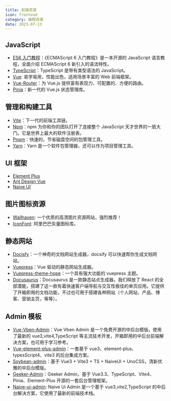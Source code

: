 ```yaml
---
title: 前端资源
icon: frontend
category: 编程资源
date: 2023-07-13
---
```


## JavaScript

- [ES6 入门教程](https://es6.ruanyifeng.com/)：《ECMAScript 6 入门教程》是一本开源的 JavaScript 语言教程，全面介绍 ECMAScript 6 新引入的语法特性。
- [TypeScript](https://www.typescriptlang.org/zh/)：TypeScript 是带有类型语法的 JavaScript。
- [Vue](https://cn.vuejs.org/): 易学易用，性能出色，适用场景丰富的 Web 前端框架。
- [Vue-Router](https://router.vuejs.org/zh/)：为 Vue.js 提供富有表现力、可配置的、方便的路由。
- [Pinia](https://pinia.vuejs.org/zh/)：新一代的 Vue.js 状态管理库。

## 管理和构建工具

- [Vite](https://cn.vitejs.dev/)：下一代的前端工具链。
- [Npm](https://www.npmjs.cn/)：npm 为你和你的团队打开了连接整个 JavaScript 天才世界的一扇大门。它是世界上最大的软件注册表。
- [Pnpm](https://pnpm.io/zh/)：快速的，节省磁盘空间的包管理工具。
- [Yarn](https://www.yarnpkg.cn/)：Yarn 是一个软件包管理器，还可以作为项目管理工具。

## UI 框架
- [Element Plus](https://element-plus.org/zh-CN)
- [Ant Design Vue](https://antdv.com/components/overview-cn)
- [Naive UI](https://www.naiveui.com/zh-CN/light)

## 图片图标资源

- [Wallhaven](https://wallhaven.cc/): 一个优质的高清图片资源网站，强烈推荐！
- [IconFont](https://www.iconfont.cn/): 阿里巴巴矢量图标库。

## 静态网站

- [Docisfy](https://docsify.js.org/#/zh-cn/)：一个神奇的文档网站生成器，docsify 可以快速帮你生成文档网站。
- [Vuepress](https://vuepress.vuejs.org/zh/)：Vue 驱动的静态网站生成器。
- [Vuepress-theme-hope](https://theme-hope.vuejs.press/zh/)：一个具有强大功能的 vuepress 主题。
- [Docusaurus](https://www.docusaurus.io/zh-CN/)：Docusaurus 是一款静态站点生成器。我们释放了 React 的全部潜能，搭建了这一款有着快速客户端导航与交互性极佳的单页应用。它提供了开箱即用的文档功能，不过也可用于搭建各种网站（个人网站、产品、博客、营销主页，等等）。

## Admin 模板

- [Vue-Vben-Admin](https://doc.vvbin.cn/)：Vue Vben Admin 是一个免费开源的中后台模版。使用了最新的 vue3,vite4,TypeScript 等主流技术开发，开箱即用的中后台前端解决方案，也可用于学习参考。
- [Vue-element-plus-admin](https://element-plus-admin-doc.cn/)：一套基于 vue3、element-plus、typesScript4、vite3 的后台集成方案。
- [Soybean-admin](https://docs.soybean.pro/)：基于 Vue3 + Vite3 + TS + NaiveUI + UnoCSS，清新优雅的中后台模版。
- [Geeker-Admin](https://github.com/HalseySpicy/Geeker-Admin)：Geeker Admin，基于 Vue3.3、TypeScript、Vite4、Pinia、Element-Plus 开源的一套后台管理框架。
- [Naive-ui-admin](https://github.com/jekip/naive-ui-admin): Naive Ui Admin 是一个基于 vue3,vite2,TypeScript 的中后台解决方案，它使用了最新的前端技术栈。